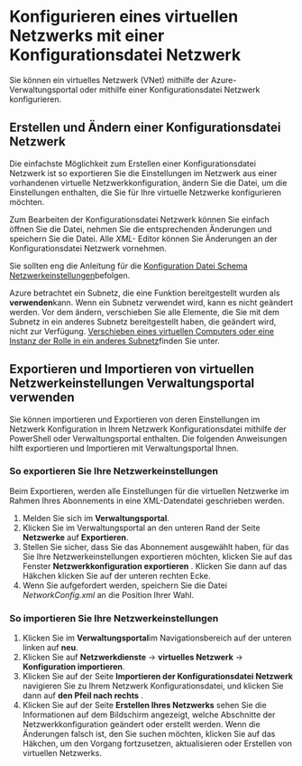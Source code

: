 <properties 
    pageTitle="Konfigurieren eines virtuellen Netzwerks mit einer Konfigurationsdatei Netzwerk" 
    description="Anweisungen zum Exportieren und Importieren einer Konfigurationsdatei Netzwerk zu den Azure-Verwaltungsportal um erstellen oder Ändern von virtuellen Netzwerken. " 
    services="virtual-network" 
    documentationCenter="" 
    authors="jimdial" 
    manager="carmonm" 
    editor="tysonn"/>

<tags
    ms.service="virtual-network"
    ms.devlang="na"
    ms.topic="article"
    ms.tgt_pltfrm="na"
    ms.workload="infrastructure-services" 
    ms.date="03/15/2016"
    ms.author="jdial"/>

# <a name="configure-a-virtual-network-using-a-network-configuration-file"></a>Konfigurieren eines virtuellen Netzwerks mit einer Konfigurationsdatei Netzwerk

Sie können ein virtuelles Netzwerk (VNet) mithilfe der Azure-Verwaltungsportal oder mithilfe einer Konfigurationsdatei Netzwerk konfigurieren.

## <a name="creating-and-modifying-a-network-configuration-file"></a>Erstellen und Ändern einer Konfigurationsdatei Netzwerk 
Die einfachste Möglichkeit zum Erstellen einer Konfigurationsdatei Netzwerk ist so exportieren Sie die Einstellungen im Netzwerk aus einer vorhandenen virtuelle Netzwerkkonfiguration, ändern Sie die Datei, um die Einstellungen enthalten, die Sie für Ihre virtuelle Netzwerke konfigurieren möchten.

Zum Bearbeiten der Konfigurationsdatei Netzwerk können Sie einfach öffnen Sie die Datei, nehmen Sie die entsprechenden Änderungen und speichern Sie die Datei. Alle *XML-* Editor können Sie Änderungen an der Konfigurationsdatei Netzwerk vornehmen. 

Sie sollten eng die Anleitung für die [Konfiguration Datei Schema Netzwerkeinstellungen](https://msdn.microsoft.com/library/azure/jj157100.aspx)befolgen. 

Azure betrachtet ein Subnetz, die eine Funktion bereitgestellt wurden als **verwenden**kann. Wenn ein Subnetz verwendet wird, kann es nicht geändert werden. Vor dem ändern, verschieben Sie alle Elemente, die Sie mit dem Subnetz in ein anderes Subnetz bereitgestellt haben, die geändert wird, nicht zur Verfügung.   [Verschieben eines virtuellen Computers oder eine Instanz der Rolle in ein anderes Subnetz](virtual-networks-move-vm-role-to-subnet.md)finden Sie unter.

## <a name="export-and-import-virtual-network-settings-using-the-management-portal"></a>Exportieren und Importieren von virtuellen Netzwerkeinstellungen Verwaltungsportal verwenden  
Sie können importieren und Exportieren von deren Einstellungen im Netzwerk Konfiguration in Ihrem Netzwerk Konfigurationsdatei mithilfe der PowerShell oder Verwaltungsportal enthalten. Die folgenden Anweisungen hilft exportieren und Importieren mit Verwaltungsportal Ihnen. 

### <a name="to-export-your-network-settings"></a>So exportieren Sie Ihre Netzwerkeinstellungen
Beim Exportieren, werden alle Einstellungen für die virtuellen Netzwerke im Rahmen Ihres Abonnements in eine XML-Datendatei geschrieben werden. 

1. Melden Sie sich im **Verwaltungsportal**.
2. Klicken Sie im Verwaltungsportal an den unteren Rand der Seite **Netzwerke** auf **Exportieren**. 
3. Stellen Sie sicher, dass Sie das Abonnement ausgewählt haben, für das Sie Ihre Netzwerkeinstellungen exportieren möchten, klicken Sie auf das Fenster **Netzwerkkonfiguration exportieren** . Klicken Sie dann auf das Häkchen klicken Sie auf der unteren rechten Ecke. 
4. Wenn Sie aufgefordert werden, speichern Sie die Datei *NetworkConfig.xml* an die Position Ihrer Wahl.


### <a name="to-import-your-network-settings"></a>So importieren Sie Ihre Netzwerkeinstellungen

1. Klicken Sie im **Verwaltungsportal**im Navigationsbereich auf der unteren linken auf **neu**.
2. Klicken Sie auf **Netzwerkdienste** -> **virtuelles Netzwerk** -> **Konfiguration importieren**.
3. Klicken Sie auf der Seite **Importieren der Konfigurationsdatei Netzwerk** navigieren Sie zu Ihrem Netzwerk Konfigurationsdatei, und klicken Sie dann auf **den Pfeil nach rechts** .
4. Klicken Sie auf der Seite **Erstellen Ihres Netzwerks** sehen Sie die Informationen auf dem Bildschirm angezeigt, welche Abschnitte der Netzwerkkonfiguration geändert oder erstellt werden. Wenn die Änderungen falsch ist, den Sie suchen möchten, klicken Sie auf das Häkchen, um den Vorgang fortzusetzen, aktualisieren oder Erstellen von virtuellen Netzwerks. 